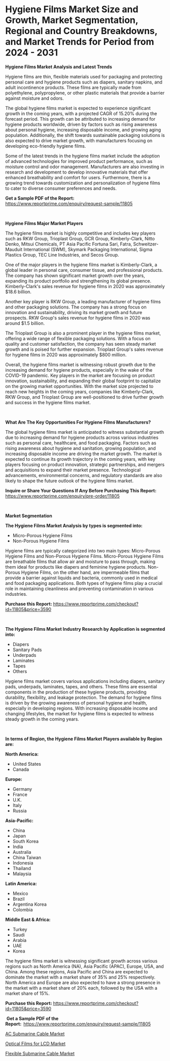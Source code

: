 <p><h1>Hygiene Films Market Size and Growth, Market Segmentation, Regional and Country Breakdowns, and Market Trends for Period from 2024 -  2031</h1></p><p><strong>Hygiene Films Market Analysis and Latest Trends</strong></p>
<p><p>Hygiene films are thin, flexible materials used for packaging and protecting personal care and hygiene products such as diapers, sanitary napkins, and adult incontinence products. These films are typically made from polyethylene, polypropylene, or other plastic materials that provide a barrier against moisture and odors.</p><p>The global hygiene films market is expected to experience significant growth in the coming years, with a projected CAGR of 15.20% during the forecast period. This growth can be attributed to increasing demand for hygiene products worldwide, driven by factors such as rising awareness about personal hygiene, increasing disposable income, and growing aging population. Additionally, the shift towards sustainable packaging solutions is also expected to drive market growth, with manufacturers focusing on developing eco-friendly hygiene films.</p><p>Some of the latest trends in the hygiene films market include the adoption of advanced technologies for improved product performance, such as moisture control and odor management. Manufacturers are also investing in research and development to develop innovative materials that offer enhanced breathability and comfort for users. Furthermore, there is a growing trend towards customization and personalization of hygiene films to cater to diverse consumer preferences and needs.</p></p>
<p><strong>Get a Sample PDF of the Report:&nbsp;</strong> <a href="https://www.reportprime.com/enquiry/request-sample/11805">https://www.reportprime.com/enquiry/request-sample/11805</a></p>
<p>&nbsp;</p>
<p><strong>Hygiene Films Major Market Players</strong></p>
<p><p>The hygiene films market is highly competitive and includes key players such as RKW Group, Trioplast Group, GCR Group, Kimberly-Clark, Nitto Denko, Mitsui Chemicals, PT Asia Pacific Fortuna Sari, Fatra, Schweitzer-Mauduit International (SWM), Skymark Packaging International, Sigma Plastics Group, TEC Line Industries, and Secos Group.</p><p>One of the major players in the hygiene films market is Kimberly-Clark, a global leader in personal care, consumer tissue, and professional products. The company has shown significant market growth over the years, expanding its product portfolio and strengthening its global presence. Kimberly-Clark's sales revenue for hygiene films in 2020 was approximately $18.6 billion.</p><p>Another key player is RKW Group, a leading manufacturer of hygiene films and other packaging solutions. The company has a strong focus on innovation and sustainability, driving its market growth and future prospects. RKW Group's sales revenue for hygiene films in 2020 was around $1.5 billion.</p><p>The Trioplast Group is also a prominent player in the hygiene films market, offering a wide range of flexible packaging solutions. With a focus on quality and customer satisfaction, the company has seen steady market growth and is poised for further expansion. Trioplast Group's sales revenue for hygiene films in 2020 was approximately $800 million.</p><p>Overall, the hygiene films market is witnessing robust growth due to the increasing demand for hygiene products, especially in the wake of the COVID-19 pandemic. Key players in the market are focusing on product innovation, sustainability, and expanding their global footprint to capitalize on the growing market opportunities. With the market size projected to reach new heights in the coming years, companies like Kimberly-Clark, RKW Group, and Trioplast Group are well-positioned to drive further growth and success in the hygiene films market.</p></p>
<p>&nbsp;</p>
<p><strong>What Are The Key Opportunities For Hygiene Films Manufacturers?</strong></p>
<p><p>The global hygiene films market is anticipated to witness substantial growth due to increasing demand for hygiene products across various industries such as personal care, healthcare, and food packaging. Factors such as rising awareness about hygiene and sanitation, growing population, and increasing disposable income are driving the market growth. The market is expected to continue its growth trajectory in the coming years, with key players focusing on product innovation, strategic partnerships, and mergers and acquisitions to expand their market presence. Technological advancements, environmental concerns, and regulatory standards are also likely to shape the future outlook of the hygiene films market.</p></p>
<p><strong>Inquire or Share Your Questions If Any Before Purchasing This Report:</strong> <a href="https://www.reportprime.com/enquiry/pre-order/11805">https://www.reportprime.com/enquiry/pre-order/11805</a></p>
<p>&nbsp;</p>
<p><strong>Market Segmentation</strong></p>
<p><strong>The Hygiene Films Market Analysis by types is segmented into:</strong></p>
<p><ul><li>Micro-Porous Hygiene Films</li><li>Non-Porous Hygiene Films</li></ul></p>
<p><p>Hygiene films are typically categorized into two main types: Micro-Porous Hygiene Films and Non-Porous Hygiene Films. Micro-Porous Hygiene Films are breathable films that allow air and moisture to pass through, making them ideal for products like diapers and feminine hygiene products. Non-Porous Hygiene Films, on the other hand, are impermeable films that provide a barrier against liquids and bacteria, commonly used in medical and food packaging applications. Both types of hygiene films play a crucial role in maintaining cleanliness and preventing contamination in various industries.</p></p>
<p><strong>Purchase this Report:&nbsp;</strong><a href="https://www.reportprime.com/checkout?id=11805&price=3590">https://www.reportprime.com/checkout?id=11805&price=3590</a></p>
<p>&nbsp;</p>
<p><strong>The Hygiene Films Market Industry Research by Application is segmented into:</strong></p>
<p><ul><li>Diapers</li><li>Sanitary Pads</li><li>Underpads</li><li>Laminates</li><li>Tapes</li><li>Others</li></ul></p>
<p><p>Hygiene films market covers various applications including diapers, sanitary pads, underpads, laminates, tapes, and others. These films are essential components in the production of these hygiene products, providing durability, flexibility, and leakage protection. The demand for hygiene films is driven by the growing awareness of personal hygiene and health, especially in developing regions. With increasing disposable income and changing lifestyles, the market for hygiene films is expected to witness steady growth in the coming years.</p></p>
<p>&nbsp;</p>
<p><strong>In terms of Region, the Hygiene Films Market Players available by Region are:</strong></p>
<p>
    <p> <strong> North America: </strong>
        <ul>
            <li>United States</li>
            <li>Canada</li>
        </ul>
        </p> 
    <p> <strong> Europe: </strong>
        <ul>
            <li>Germany</li>
            <li>France</li>
            <li>U.K.</li>
            <li>Italy</li>
            <li>Russia</li>
        </ul>
        </p> 
    <p> <strong> Asia-Pacific: </strong>
        <ul>
            <li>China</li>
            <li>Japan</li>
            <li>South Korea</li>
            <li>India</li>
            <li>Australia</li>
            <li>China Taiwan</li>
            <li>Indonesia</li>
            <li>Thailand</li>
            <li>Malaysia</li>
        </ul>
        </p> 
    <p> <strong> Latin America: </strong>
        <ul>
            <li>Mexico</li>
            <li>Brazil</li>
            <li>Argentina Korea</li>
            <li>Colombia</li>
        </ul>
        </p> 
    <p> <strong> Middle East & Africa: </strong>
        <ul>
            <li>Turkey</li>
            <li>Saudi</li>
            <li>Arabia</li>
            <li>UAE</li>
            <li>Korea</li>
        </ul>
    </p>
    </p>
<p><p>The hygiene films market is witnessing significant growth across various regions such as North America (NA), Asia Pacific (APAC), Europe, USA, and China. Among these regions, Asia Pacific and China are expected to dominate the market with a market share of 35% and 25% respectively. North America and Europe are also expected to have a strong presence in the market with a market share of 20% each, followed by the USA with a market share of 15%.</p></p>
<p><strong>Purchase this Report: </strong><a href="https://www.reportprime.com/checkout?id=11805&price=3590">https://www.reportprime.com/checkout?id=11805&price=3590</a></p>
<p>&nbsp;<strong>Get a Sample PDF of the Report:&nbsp;&nbsp;</strong><a href="https://www.reportprime.com/enquiry/request-sample/11805">https://www.reportprime.com/enquiry/request-sample/11805</a></p>
<p><strong></strong></p>
<p><p><a href="https://view.publitas.com/reportprime-1/ac-submarine-cable-market-research-report-provides-thorough-industry-overview-which-offers-an-in-depth-analysis-of-product-trends-and-new-market-divisions/">AC Submarine Cable Market</a></p><p><a href="https://view.publitas.com/reportprime-1/optical-films-for-lcd-market-share-market-new-trends-analysis-report-by-type-by-application-by-end-use-by-region-and-segment-forecasts-2023-2030/">Optical Films for LCD Market</a></p><p><a href="https://view.publitas.com/reportprime-1/flexible-submarine-cable-market-size-share-trends-analysis-report-by-application-regional-outlook-competitive-strategies-and-segment-forecasts-2023-2030/">Flexible Submarine Cable Market</a></p></p>